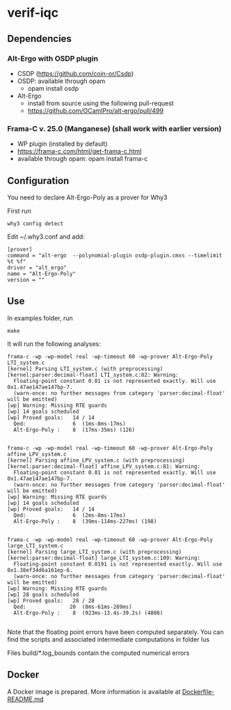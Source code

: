 # verif-iqc

## Dependencies

### Alt-Ergo with OSDP plugin
- CSDP (https://github.com/coin-or/Csdp)
- OSDP: available through opam
  - opam install osdp
- Alt-Ergo
  - install from source using the following pull-request
  - https://github.com/OCamlPro/alt-ergo/pull/499
  
  
### Frama-C v. 25.0 (Manganese) (shall work with earlier version)
  - WP plugin (installed by default)
  - https://frama-c.com/html/get-frama-c.html
  - available through opam: opam install frama-c

## Configuration

You need to declare Alt-Ergo-Poly as a prover for Why3

First run 
```
why3 config detect
```
Edit ~/.why3.conf and add:

```
[prover]
command = "alt-ergo  --polynomial-plugin osdp-plugin.cmxs --timelimit %t %f"
driver = "alt_ergo"
name = "Alt-Ergo-Poly"
version = ""
```
## Use

In examples folder, run

```
make
```

It will run the following analyses:

```
frama-c -wp -wp-model real -wp-timeout 60 -wp-prover Alt-Ergo-Poly LTI_system.c
[kernel] Parsing LTI_system.c (with preprocessing)
[kernel:parser:decimal-float] LTI_system.c:82: Warning:
  Floating-point constant 0.01 is not represented exactly. Will use 0x1.47ae147ae147bp-7.
  (warn-once: no further messages from category 'parser:decimal-float' will be emitted)
[wp] Warning: Missing RTE guards
[wp] 14 goals scheduled
[wp] Proved goals:   14 / 14
  Qed:               6  (1ms-8ms-17ms)
  Alt-Ergo-Poly :    8  (17ms-35ms) (126)


frama-c -wp -wp-model real -wp-timeout 60 -wp-prover Alt-Ergo-Poly affine_LPV_system.c
[kernel] Parsing affine_LPV_system.c (with preprocessing)
[kernel:parser:decimal-float] affine_LPV_system.c:81: Warning:
  Floating-point constant 0.01 is not represented exactly. Will use 0x1.47ae147ae147bp-7.
  (warn-once: no further messages from category 'parser:decimal-float' will be emitted)
[wp] Warning: Missing RTE guards
[wp] 14 goals scheduled
[wp] Proved goals:   14 / 14
  Qed:               6  (2ms-8ms-17ms)
  Alt-Ergo-Poly :    8  (39ms-114ms-227ms) (198)


frama-c -wp -wp-model real -wp-timeout 60 -wp-prover Alt-Ergo-Poly large_LTI_system.c
[kernel] Parsing large_LTI_system.c (with preprocessing)
[kernel:parser:decimal-float] large_LTI_system.c:109: Warning:
  Floating-point constant 0.0191 is not represented exactly. Will use 0x1.38ef34d6a161ep-6.
  (warn-once: no further messages from category 'parser:decimal-float' will be emitted)
[wp] Warning: Missing RTE guards
[wp] 28 goals scheduled
[wp] Proved goals:   28 / 28
  Qed:              20  (8ms-61ms-289ms)
  Alt-Ergo-Poly :    8  (923ms-13.4s-39.2s) (4806)
  
```

Note that the floating point errors have been computed separately. You can find the scripts and associated intermediate computations in folder lus

Files build/*.log_bounds contain the computed numerical errors

## Docker

A Docker image is prepared. More information is available at [Dockerfile-README.md](Dockerfile-README.md)
